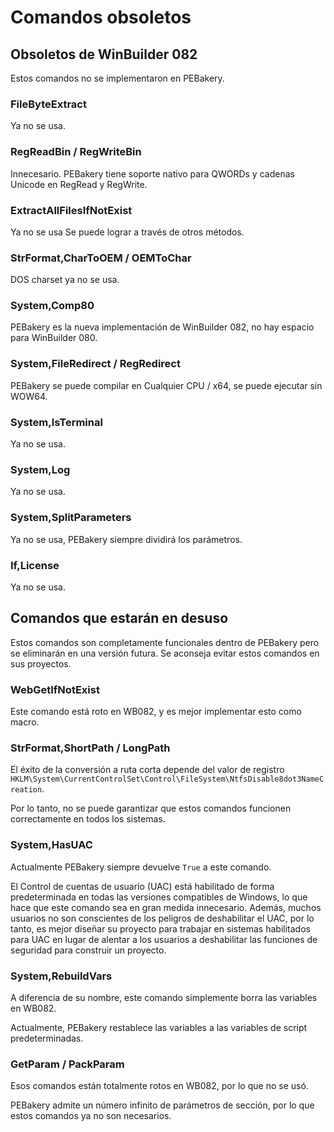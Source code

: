 # Comandos obsoletos

## Obsoletos de WinBuilder 082

Estos comandos no se implementaron en PEBakery.

### FileByteExtract

Ya no se usa.

### RegReadBin / RegWriteBin

Innecesario. PEBakery tiene soporte nativo para QWORDs y cadenas Unicode en RegRead y RegWrite.

### ExtractAllFilesIfNotExist

Ya no se usa Se puede lograr a través de otros métodos.

### StrFormat,CharToOEM / OEMToChar

DOS charset ya no se usa.

### System,Comp80

PEBakery es la nueva implementación de WinBuilder 082, no hay espacio para WinBuilder 080.

### System,FileRedirect / RegRedirect

PEBakery se puede compilar en Cualquier CPU / x64, se puede ejecutar sin WOW64.

### System,IsTerminal

Ya no se usa.

### System,Log

Ya no se usa.

### System,SplitParameters

Ya no se usa, PEBakery siempre dividirá los parámetros.

### If,License

Ya no se usa.

## Comandos que estarán en desuso

Estos comandos son completamente funcionales dentro de PEBakery pero se eliminarán en una versión futura. Se aconseja evitar estos comandos en sus proyectos.

### WebGetIfNotExist

Este comando está roto en WB082, y es mejor implementar esto como macro.

### StrFormat,ShortPath / LongPath

El éxito de la conversión a ruta corta depende del valor de registro `HKLM\System\CurrentControlSet\Control\FileSystem\NtfsDisable8dot3NameCreation`.

Por lo tanto, no se puede garantizar que estos comandos funcionen correctamente en todos los sistemas.

### System,HasUAC

Actualmente PEBakery siempre devuelve `True` a este comando.

El Control de cuentas de usuario (UAC) está habilitado de forma predeterminada en todas las versiones compatibles de Windows, lo que hace que este comando sea en gran medida innecesario. Además, muchos usuarios no son conscientes de los peligros de deshabilitar el UAC, por lo tanto, es mejor diseñar su proyecto para trabajar en sistemas habilitados para UAC en lugar de alentar a los usuarios a deshabilitar las funciones de seguridad para construir un proyecto.

### System,RebuildVars

A diferencia de su nombre, este comando simplemente borra las variables en WB082.

Actualmente, PEBakery restablece las variables a las variables de script predeterminadas.

### GetParam / PackParam

Esos comandos están totalmente rotos en WB082, por lo que no se usó.

PEBakery admite un número infinito de parámetros de sección, por lo que estos comandos ya no son necesarios.
